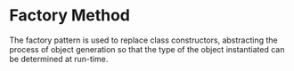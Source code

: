 # Factory Method

The factory pattern is used to replace class constructors, abstracting the process of object generation so that the type of the object instantiated can be determined at run-time.
